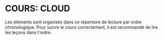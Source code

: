 # COURS: CLOUD

Les éléments sont organisés dans ce répertoire de lecture par ordre chronologique. Pour suivre le cours correctement, il est recommandé de lire les leçons dans l'ordre.